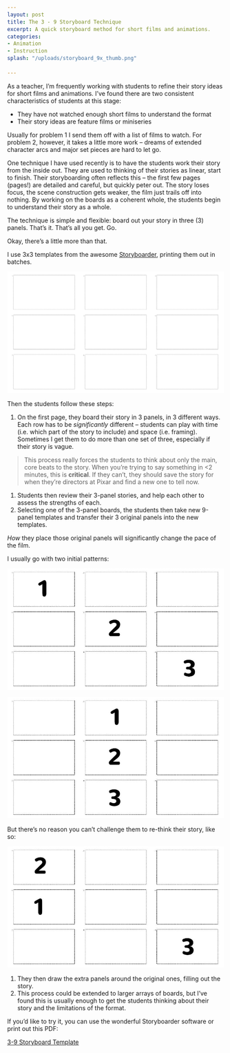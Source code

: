 ```yaml
---
layout: post
title: The 3 - 9 Storyboard Technique
excerpt: A quick storyboard method for short films and animations.
categories:
- Animation
- Instruction
splash: "/uploads/storyboard_9x_thumb.png"

---
```

As a teacher, I’m frequently working with students to refine their story ideas for short films and animations. I’ve found there are two consistent characteristics of students at this stage:

* They have not watched enough short films to understand the format
* Their story ideas are feature films or miniseries

Usually for problem 1 I send them off with a list of films to watch. For problem 2, however, it takes a little more work – dreams of extended character arcs and major set pieces are hard to let go.

One technique I have used recently is to have the students work their story from the inside out. They are used to thinking of their stories as linear, start to finish. Their storyboarding often reflects this – the first few pages (pages!) are detailed and careful, but quickly peter out. The story loses focus, the scene construction gets weaker, the film just trails off into nothing. By working on the boards as a coherent whole, the students begin to understand their story as a whole.

The technique is simple and flexible: board out your story in three (3) panels. That’s it. That’s all you get. Go.

Okay, there’s a little more than that.

I use 3x3 templates from the awesome <a href="https://wonderunit.com/storyboarder/">Storyboarder</a>, printing them out in batches.

![](/uploads/Storyboard_9x.png)

Then the students follow these steps:

1. On the first page, they board their story in 3 panels, in 3 different ways. Each row has to be _significantly_ different – students can play with time (i.e. which part of the story to include) and space (i.e. framing). Sometimes I get them to do more than one set of three, especially if their story is vague.

> This process really forces the students to think about only the main, core beats to the story. When you’re trying to say something in <2 minutes, this is **critical**. If they can’t, they should save the story for when they’re directors at Pixar and find a new one to tell now.

1. Students then review their 3-panel stories, and help each other to assess the strengths of each.
2. Selecting one of the 3-panel boards, the students then take new 9-panel templates and transfer their 3 original panels into the new templates.

_How_ they place those original panels will significantly change the pace of the film.

I usually go with two initial patterns:

![](/uploads/Storyboard_9x_100020003.jpg)

![](/uploads/Storyboard_9x_010020030.jpg)

But there’s no reason you can’t challenge them to re-think their story, like so:

![](/uploads/Storyboard_9x_200100003.jpg)

1. They then draw the extra panels around the original ones, filling out the story.
2. This process could be extended to larger arrays of boards, but I’ve found this is usually enough to get the students thinking about their story and the limitations of the format.

If you’d like to try it, you can use the wonderful Storyboarder software or print out this PDF:

<a href="https://www.lucashaley.com/Storyboard_9x.pdf">3-9 Storyboard Template</a>